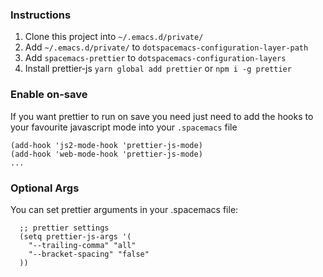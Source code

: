 ### Instructions 
1. Clone this project into `~/.emacs.d/private/`
2. Add `~/.emacs.d/private/` to `dotspacemacs-configuration-layer-path`
3. Add `spacemacs-prettier` to `dotspacemacs-configuration-layers`
4. Install prettier-js `yarn global add prettier` or `npm i -g prettier`

### Enable on-save
If you want prettier to run on save you need just need to add the hooks to your favourite javascript mode into your `.spacemacs` file

```elisp
(add-hook 'js2-mode-hook 'prettier-js-mode)
(add-hook 'web-mode-hook 'prettier-js-mode)
...
```


### Optional Args
You can set prettier arguments in your .spacemacs file:

```elisp
  ;; prettier settings
  (setq prettier-js-args '(
    "--trailing-comma" "all"
    "--bracket-spacing" "false"
  ))
```  
          
  
